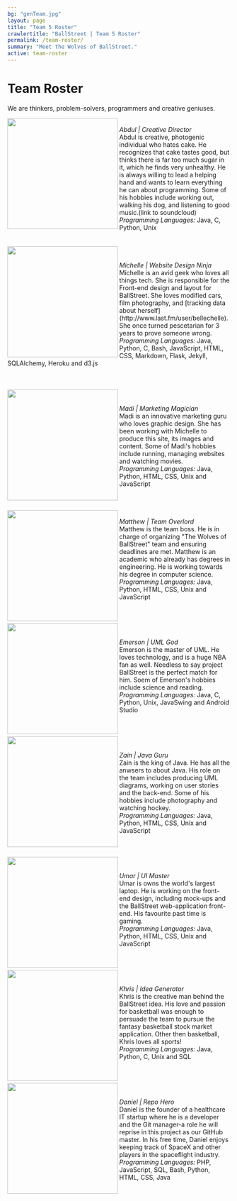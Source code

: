 ```yaml
---
bg: "genTeam.jpg"
layout: page
title: "Team 5 Roster"
crawlertitle: "BallStreet | Team 5 Roster"
permalink: /team-roster/
summary: "Meet the Wolves of BallStreet."
active: team-roster
---
```

# Team Roster 
We are thinkers, problem-solvers, programmers and creative geniuses. <br>
<div >
 <img src= "/CS2212-Team5/assets/images/profile.png" width = "250px"  align = "left"/><br>
 <i>Abdul | Creative Director</i><br>
Abdul is creative, photogenic individual who hates cake. He recognizes that cake tastes good, but thinks there is far too much sugar in it, which he finds very unhealthy. He is always willing to lead a helping hand and wants to learn everything he can about programming. Some of his hobbies include working out, walking his dog, and listening to good music.(link to soundcloud) <br>
<i>Programming Languages:</i> Java, C, Python, Unix<br><br>
</div> 
<br>
<div>
<img src= "/CS2212-Team5/assets/images/profileMichelle.png" width = "250px"  align = "left"/>
<br><br><i>Michelle | Website Design Ninja</i><br>
Michelle is an avid geek who loves all things tech. She is responsible for the Front-end design and layout for BallStreet. She loves modified cars, film photography, and [tracking data about herself](http://www.last.fm/user/bellechelle). She once turned pescetarian for 3 years to prove someone wrong. <br>
<i>Programming Languages:</i> Java, Python, C, Bash, JavaScript, HTML, CSS,  Markdown, Flask, Jekyll, SQLAlchemy, Heroku and d3.js
</div>
<br>
<div>
<br><br>
<img src= "/CS2212-Team5/assets/images/profileMadi.png" width = "250px"  align = "left"/>
<br><br><i>Madi | Marketing Magician</i><br>
Madi is an innovative marketing guru who loves graphic design. She has been working with Michelle to produce this site, its images and content. Some of Madi's hobbies include running, managing websites and watching movies. <br>
<i>Programming Languages: </i>Java, Python, HTML, CSS, Unix and JavaScript
</div>
<br>
<div>
<br><br>
<img src= "/CS2212-Team5/assets/images/profileMatt.png" width = "250px"  align = "left"/>
<br><i>Matthew | Team Overlord</i><br>
Matthew is the team boss. He is in charge of organizing "The Wolves of BallStreet" team and ensuring deadlines are met. Matthew is an academic who already has degrees in engineering. He is working towards his degree in computer science.<br>
<i>Programming Languages: </i>Java, Python, HTML, CSS, Unix and JavaScript
</div>
<br>
<div>
<br><br>
<img src= "/CS2212-Team5/assets/images/profileEmerson.png" width = "250px"  align = "left"/>
<br><br><i>Emerson | UML God </i><br>
Emerson is the master of UML. He loves technology, and is a huge NBA fan as well. Needless to say project BallStreet is the perfect match for him. Soem of Emerson's hobbies include science and reading. <br>
<i>Programming Languages: </i>Java, C, Python, Unix, JavaSwing and Android Studio
</div>
<br>
<div>
<br><br>
<img src= "/CS2212-Team5/assets/images/profileZain.png" width = "250px"  align = "left"/>
<br><br><i>Zain | Java Guru </i><br>
Zain is the king of Java. He has all the anwsers to about Java. His role on the team includes producing UML diagrams, working on user stories and the back-end. Some of his hobbies include photography and watching hockey. <br>
<i>Programming Languages: </i>Java, Python, HTML, CSS, Unix and JavaScript
</div>
<br>
<div>
<br><br>
<img src= "/CS2212-Team5/assets/images/profileUmar.png" width = "250px"  align = "left"/>
<br><br><i>Umar | UI  Master</i><br>
Umar is owns the world's largest laptop. He is working on the front-end design, including mock-ups and the BallStreet web-application front-end. His favourite past time is gaming. <br>
<i>Programming Languages: </i>Java, Python, HTML, CSS, Unix and JavaScript
</div>
<br>
<div>
<br><br>
<img src= "/CS2212-Team5/assets/images/profileKhris.png" width = "250px"  align = "left"/>
<br><br><i>Khris | Idea Generator</i><br>
Khris is the creative man behind the BallStreet idea. His love and passion for basketball was enough to persuade the team to pursue the fantasy basketball stock market application. Other then basketball, Khris loves all sports! <br>
<i>Programming Languages: </i>Java, Python, C, Unix and SQL
</div>
<br>
<div>
<br><br>
<img src= "/CS2212-Team5/assets/images/profileDan.png" width = "250px"  align = "left"/>
<br><br><i>Daniel | Repo Hero</i><br>
Daniel is the founder of a healthcare IT startup where he is a developer and the Git manager-a role he will reprise in this project as our GitHub master. In his free time, Daniel enjoys keeping track of SpaceX and other players in the spaceflight industry.<br>
<i>Programming Languages: </i>PHP, JavaScript, SQL, Bash, Python, HTML, CSS, Java
</div>
